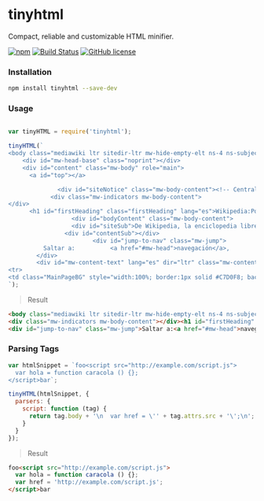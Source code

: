 
# tinyhtml

Compact, reliable and customizable HTML minifier.

[![npm](https://img.shields.io/npm/v/tinyhtml.svg?maxAge=2592000)](https://www.npmjs.com/package/tinyhtml)
[![Build Status](https://travis-ci.org/kiltjs/tinyhtml.svg?branch=master)](https://travis-ci.org/kiltjs/tinyhtml)
[![GitHub license](https://img.shields.io/badge/license-MIT-blue.svg)](LICENSE)


### Installation

``` sh
npm install tinyhtml --save-dev
```

### Usage

``` js

var tinyHTML = require('tinyhtml');

tinyHTML(`
<body class="mediawiki ltr sitedir-ltr mw-hide-empty-elt ns-4 ns-subject page-Wikipedia_Portada rootpage-Wikipedia_Portada skin-vector action-view">    <div id="mw-page-base" class="noprint"></div>
    <div id="mw-head-base" class="noprint"></div>
    <div id="content" class="mw-body" role="main">
      <a id="top"></a>

              <div id="siteNotice" class="mw-body-content"><!-- CentralNotice --></div>
            <div class="mw-indicators mw-body-content">
</div>
      <h1 id="firstHeading" class="firstHeading" lang="es">Wikipedia:Portada</h1>
                  <div id="bodyContent" class="mw-body-content">
                  <div id="siteSub">De Wikipedia, la enciclopedia libre</div>
                <div id="contentSub"></div>
                        <div id="jump-to-nav" class="mw-jump">
          Saltar a:          <a href="#mw-head">navegación</a>,           <a href="#p-search">búsqueda</a>
        </div>
        <div id="mw-content-text" lang="es" dir="ltr" class="mw-content-ltr"><table style="margin:4px 0 0 0; width:100%; background:none">
<tr>
<td class="MainPageBG" style="width:100%; border:1px solid #C7D0F8; background:#F2F5FD; vertical-align:top; color:#000; -moz-border-radius:4px; -webkit-border-radius: 4px; border-radius: 4px;">
`);
```

> Result

``` html
<body class="mediawiki ltr sitedir-ltr mw-hide-empty-elt ns-4 ns-subject page-Wikipedia_Portada rootpage-Wikipedia_Portada skin-vector action-view"><div id="mw-page-base" class="noprint"></div><div id="mw-head-base" class="noprint"></div><div id="content" class="mw-body" role="main"><a id="top"></a><div id="siteNotice" class="mw-body-content"></div>
<div class="mw-indicators mw-body-content"></div><h1 id="firstHeading" class="firstHeading" lang="es">Wikipedia:Portada</h1><div id="bodyContent" class="mw-body-content"><div id="siteSub">De Wikipedia, la enciclopedia libre</div><div id="contentSub"></div>
<div id="jump-to-nav" class="mw-jump">Saltar a:<a href="#mw-head">navegación</a>,<a href="#p-search">búsqueda</a></div><div id="mw-content-text" lang="es" dir="ltr" class="mw-content-ltr"><table style="margin:4px 0 0 0;width:100%;background:none"><tr><td class="MainPageBG" style="width:100%;border:1px solid #C7D0F8;background:#F2F5FD;vertical-align:top;color:#000;-moz-border-radius:4px;-webkit-border-radius:4px;border-radius:4px;">
```

### Parsing Tags

``` js
var htmlSnippet = `foo<script src="http://example.com/script.js">
  var hola = function caracola () {};
</script>bar`;

tinyHTML(htmlSnippet, {
  parsers: {
    script: function (tag) {
      return tag.body + '\n  var href = \'' + tag.attrs.src + '\';\n';
    }
  }
});
```

> Result

``` html
foo<script src="http://example.com/script.js">
  var hola = function caracola () {};
  var href = 'http://example.com/script.js';
</script>bar
```
